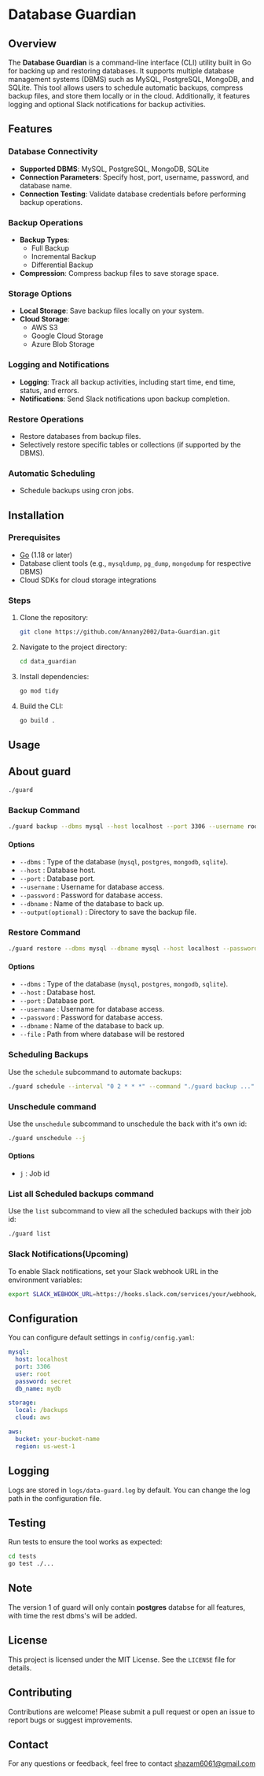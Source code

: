 # Database Guardian

## Overview

The **Database Guardian** is a command-line interface (CLI) utility built in Go for backing up and restoring databases. It supports multiple database management systems (DBMS) such as MySQL, PostgreSQL, MongoDB, and SQLite. This tool allows users to schedule automatic backups, compress backup files, and store them locally or in the cloud. Additionally, it features logging and optional Slack notifications for backup activities.

## Features

### Database Connectivity

- **Supported DBMS**: MySQL, PostgreSQL, MongoDB, SQLite
- **Connection Parameters**: Specify host, port, username, password, and database name.
- **Connection Testing**: Validate database credentials before performing backup operations.

### Backup Operations

- **Backup Types**:
  - Full Backup
  - Incremental Backup
  - Differential Backup
- **Compression**: Compress backup files to save storage space.

### Storage Options

- **Local Storage**: Save backup files locally on your system.
- **Cloud Storage**:
  - AWS S3
  - Google Cloud Storage
  - Azure Blob Storage

### Logging and Notifications

- **Logging**: Track all backup activities, including start time, end time, status, and errors.
- **Notifications**: Send Slack notifications upon backup completion.

### Restore Operations

- Restore databases from backup files.
- Selectively restore specific tables or collections (if supported by the DBMS).

### Automatic Scheduling

- Schedule backups using cron jobs.

## Installation

### Prerequisites

- [Go](https://golang.org/doc/install) (1.18 or later)
- Database client tools (e.g., `mysqldump`, `pg_dump`, `mongodump` for respective DBMS)
- Cloud SDKs for cloud storage integrations

### Steps

1. Clone the repository:
   ```bash
   git clone https://github.com/Annany2002/Data-Guardian.git
   ```
2. Navigate to the project directory:
   ```bash
   cd data_guardian
   ```
3. Install dependencies:
   ```bash
   go mod tidy
   ```
4. Build the CLI:
   ```bash
   go build .
   ```

## Usage

## About guard

```bash
./guard
```

### Backup Command

```bash
./guard backup --dbms mysql --host localhost --port 3306 --username root --password secret --dbname mydb
```

#### Options

- `--dbms` : Type of the database (`mysql`, `postgres`, `mongodb`, `sqlite`).
- `--host` : Database host.
- `--port` : Database port.
- `--username` : Username for database access.
- `--password` : Password for database access.
- `--dbname` : Name of the database to back up.
- `--output(optional)` : Directory to save the backup file.

### Restore Command

```bash
./guard restore --dbms mysql --dbname mysql --host localhost --password secret --port 5432 --username root --file path/to/file
```

#### Options

- `--dbms` : Type of the database (`mysql`, `postgres`, `mongodb`, `sqlite`).
- `--host` : Database host.
- `--port` : Database port.
- `--username` : Username for database access.
- `--password` : Password for database access.
- `--dbname` : Name of the database to back up.
- `--file` : Path from where database will be restored

### Scheduling Backups

Use the `schedule` subcommand to automate backups:

```bash
./guard schedule --interval "0 2 * * *" --command "./guard backup ..."
```

### Unschedule command

Use the `unschedule` subcommand to unschedule the back with it's own id:

```bash
./guard unschedule --j
```

#### Options

- `j` : Job id

### List all Scheduled backups command

Use the `list` subcommand to view all the scheduled backups with their job id:

```bash
./guard list
```

### Slack Notifications(Upcoming)

To enable Slack notifications, set your Slack webhook URL in the environment variables:

```bash
export SLACK_WEBHOOK_URL=https://hooks.slack.com/services/your/webhook/url
```

## Configuration

You can configure default settings in `config/config.yaml`:

```yaml
mysql:
  host: localhost
  port: 3306
  user: root
  password: secret
  db_name: mydb

storage:
  local: /backups
  cloud: aws

aws:
  bucket: your-bucket-name
  region: us-west-1
```

## Logging

Logs are stored in `logs/data-guard.log` by default. You can change the log path in the configuration file.

## Testing

Run tests to ensure the tool works as expected:

```bash
cd tests
go test ./...
```

## Note

The version 1 of guard will only contain **postgres** databse for all features, with time the rest dbms's will be added.

## License

This project is licensed under the MIT License. See the `LICENSE` file for details.

## Contributing

Contributions are welcome! Please submit a pull request or open an issue to report bugs or suggest improvements.

## Contact

For any questions or feedback, feel free to contact shazam6061@gmail.com

